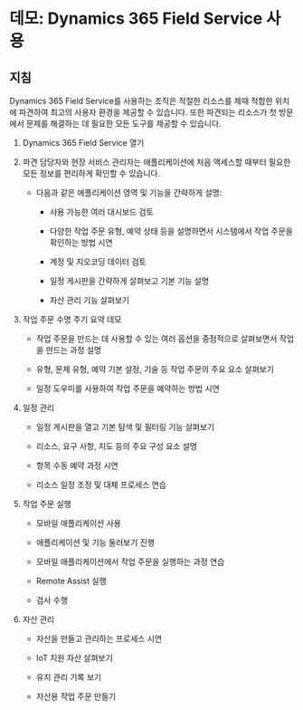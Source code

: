 ﻿---
demo:
    title: '데모: Dynamics 365 Field Service 사용'
    module: '모듈 4: Dynamics 365 Field Service의 기본 사항 파악'
---

# 데모: Dynamics 365 Field Service 사용

## 지침

Dynamics 365 Field Service를 사용하는 조직은 적절한 리소스를 제때 적합한 위치에 파견하여 최고의 사용자 환경을 제공할 수 있습니다. 또한 파견되는 리소스가 첫 방문에서 문제를 해결하는 데 필요한 모든 도구를 제공할 수 있습니다.

1. Dynamics 365 Field Service 열기 

2. 파견 담당자와 현장 서비스 관리자는 애플리케이션에 처음 액세스할 때부터 필요한 모든 정보를 편리하게 확인할 수 있습니다. 

	- 다음과 같은 애플리케이션 영역 및 기능을 간략하게 설명: 

		- 사용 가능한 여러 대시보드 검토 

		- 다양한 작업 주문 유형, 예약 상태 등을 설명하면서 시스템에서 작업 주문을 확인하는 방법 시연 

		- 계정 및 지오코딩 데이터 검토

		- 일정 게시판을 간략하게 살펴보고 기본 기능 설명 

		- 자산 관리 기능 살펴보기

3. 작업 주문 수명 주기 요약 데모

	- 작업 주문을 만드는 데 사용할 수 있는 여러 옵션을 중점적으로 살펴보면서 작업을 만드는 과정 설명

	- 유형, 문제 유형, 예약 기본 설정, 기술 등 작업 주문의 주요 요소 살펴보기

	- 일정 도우미를 사용하여 작업 주문을 예약하는 방법 시연

4. 일정 관리 

	- 일정 게시판을 열고 기본 탐색 및 필터링 기능 살펴보기

	- 리소스, 요구 사항, 지도 등의 주요 구성 요소 설명 

	- 항목 수동 예약 과정 시연 

	- 리소스 일정 조정 및 대체 프로세스 연습 

5. 작업 주문 실행 

	- 모바일 애플리케이션 사용 

	- 애플리케이션 및 기능 둘러보기 진행

	- 모바일 애플리케이션에서 작업 주문을 실행하는 과정 연습

	- Remote Assist 실행

	- 검사 수행

6. 자산 관리

	- 자산을 만들고 관리하는 프로세스 시연

	- IoT 지원 자산 살펴보기

	- 유지 관리 기록 보기

	- 자산용 작업 주문 만들기

